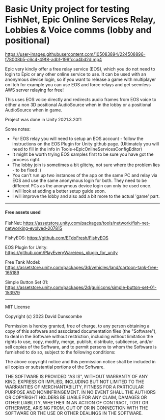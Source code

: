 # Basic Unity project for testing FishNet, Epic Online Services Relay, Lobbies & Voice comms (lobby and positional)


https://user-images.githubusercontent.com/105083894/224508896-f78008b5-c6c4-49f8-adb1-199fcca4bd2d.mp4


Epic very kindly offer a free relay service (EOS), which you do not need to login to Epic or any other online service to use. It can be used with an anonymous device login, so if you want to release a game with multiplayer on Itch for example you can use EOS and force relays and get seemless AWS server relaying for free! 

This uses EOS voice directly and redirects audio frames from EOS voice to either a non 3D positional AudioSource when in the lobby or a positional AudioSource when in game.

Project was done in Unity 2021.3.20f1

Some notes:

- For EOS relay you will need to setup an EOS account - follow the instructions on the EOS Plugin for Unity github page. (Ultimately you will need to fill in the info in Tools->EpicOnlineServicesConfigEditor)
- It might be worth trying EOS samples first to be sure you have got the process right.  
- The lobby join is sometimes a bit glitchy, not sure where the problem lies - to be fixed :)
- You can't run up two instances of the app on the same PC and relay via EOS and use the same anonymous login for both. They need to be different PCs as the anonymous device login can only be used once. 
- I will look at adding a better setup guide soon.
- I will improve the lobby and also add a bit more to the actual 'game' part.

---
#### Free assets used

FishNet: https://assetstore.unity.com/packages/tools/network/fish-net-networking-evolved-207815

FishyEOS: https://github.com/ETdoFresh/FishyEOS

EOS Plugin for Unity: https://github.com/PlayEveryWare/eos_plugin_for_unity

Free Tank Model: https://assetstore.unity.com/packages/3d/vehicles/land/cartoon-tank-free-165189

Simple Button Set 01: https://assetstore.unity.com/packages/2d/gui/icons/simple-button-set-01-153979

---
MIT License

Copyright (c) 2023 David Dunscombe

Permission is hereby granted, free of charge, to any person obtaining a copy
of this software and associated documentation files (the "Software"), to deal
in the Software without restriction, including without limitation the rights
to use, copy, modify, merge, publish, distribute, sublicense, and/or sell
copies of the Software, and to permit persons to whom the Software is
furnished to do so, subject to the following conditions:

The above copyright notice and this permission notice shall be included in all
copies or substantial portions of the Software.

THE SOFTWARE IS PROVIDED "AS IS", WITHOUT WARRANTY OF ANY KIND, EXPRESS OR
IMPLIED, INCLUDING BUT NOT LIMITED TO THE WARRANTIES OF MERCHANTABILITY,
FITNESS FOR A PARTICULAR PURPOSE AND NONINFRINGEMENT. IN NO EVENT SHALL THE
AUTHORS OR COPYRIGHT HOLDERS BE LIABLE FOR ANY CLAIM, DAMAGES OR OTHER
LIABILITY, WHETHER IN AN ACTION OF CONTRACT, TORT OR OTHERWISE, ARISING FROM,
OUT OF OR IN CONNECTION WITH THE SOFTWARE OR THE USE OR OTHER DEALINGS IN THE
SOFTWARE.
